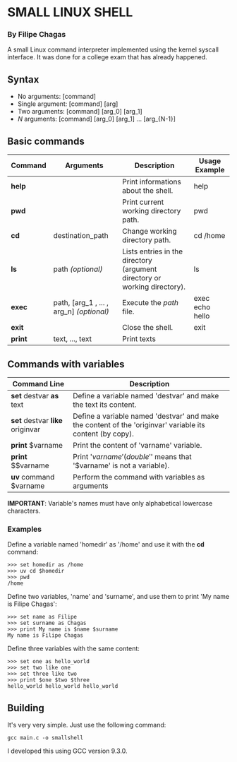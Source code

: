 # SMALL LINUX SHELL
### By Filipe Chagas

A small Linux command interpreter implemented using the kernel syscall interface. It was done for a college exam that has already happened.



## Syntax 
* No arguments:	[command]
* Single argument:	[command] [arg]
* Two arguments:	[command] [arg_0] [arg_1]
* _N_ arguments:	[command] [arg_0] [arg_1] ... [arg_{N-1}]

## Basic commands

| Command | Arguments | Description | Usage Example |
|---------|-----------|-------------|---------|
| **help**    |           | Print informations about the shell. | help |
| **pwd**     |           | Print current working directory path. | pwd |
| **cd**      | destination_path  | Change working directory path. | cd /home |
| **ls**      | path _(optional)_ | Lists entries in the directory (argument directory or working directory). | ls |
| **exec** | path, \[arg\_1 , ... , arg\_n\] _(optional)_| Execute the _path_ file. | exec echo hello |
| **exit**    |           | Close the shell. | exit |
| **print**   | text, ..., text | Print texts |

## Commands with variables

| Command Line | Description |
|--------------|-------------|
| **set** destvar **as** text | Define a variable named 'destvar' and make the text its content. |
| **set** destvar **like** originvar | Define a variable named 'destvar' and make the content of the 'originvar' variable its content (by copy).|
| **print** $varname | Print the content of 'varname' variable. |
| **print** $$varname | Print '$varname' (double '$' means that '$varname' is not a variable). |
| **uv** command $varname |  Perform the command with variables as arguments |

**IMPORTANT**: Variable's names must have only alphabetical lowercase characters. 

### Examples

Define a variable named 'homedir' as '/home' and use it with the **cd** command:
```
>>> set homedir as /home
>>> uv cd $homedir
>>> pwd
/home
```

Define two variables, 'name' and 'surname', and use them to print 'My name is Filipe Chagas': 
```
>>> set name as Filipe
>>> set surname as Chagas
>>> print My name is $name $surname
My name is Filipe Chagas 
```

Define three variables with the same content:
```
>>> set one as hello_world
>>> set two like one
>>> set three like two
>>> print $one $two $three
hello_world hello_world hello_world 
```

## Building

It's very very simple. Just use the following command:

```
gcc main.c -o smallshell
```

I developed this using GCC version 9.3.0.


